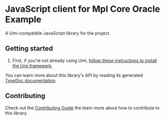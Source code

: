 # JavaScript client for Mpl Core Oracle Example

A Umi-compatible JavaScript library for the project.

## Getting started

1. First, if you're not already using Umi, [follow these instructions to install the Umi framework](https://github.com/metaplex-foundation/umi/blob/main/docs/installation.md).


You can learn more about this library's API by reading its generated [TypeDoc documentation](https://mpl-core-js-docs.vercel.app).

## Contributing

Check out the [Contributing Guide](./CONTRIBUTING.md) the learn more about how to contribute to this library.
